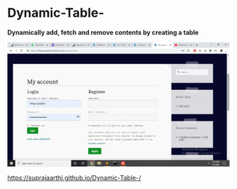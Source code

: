 # Dynamic-Table-
<b>Dynamically add, fetch and remove contents by creating a table</b>

<img src="Screenshot Dynamic Table .png">

https://suprajaarthi.github.io/Dynamic-Table-/
